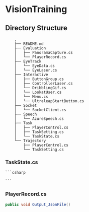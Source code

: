 # VisionTraining

## Directory Structure

        .
        ├── README.md
        ├── Evaluation
        │   ├── PanoramaCapture.cs
        │   └── PlayerRecord.cs
        ├── EyeTrack
        │   └── EyeData.cs
        │   └── EyeLaser.cs
        ├── Interactive
        │   ├── ButtonGroup.cs
        │   ├── ControllerLaser.cs
        │   └── DribblingGif.cs
        │   └── LookatUser.cs
        │   └── Menu.cs
        │   └── UltraleapStartButton.cs
        ├── Socket
        │   └── SocketClient.cs
        ├── Speech
        │   └── AzureSpeech.cs
        ├── Task
        │   ├── PlayerControl.cs
        │   ├── TaskSetting.cs
        │   └── TaskState.cs
        └── Trajectory
            ├── PlayerControl.cs
            └── TaskSetting.cs


### TaskState.cs

    ```csharp

    ```

### PlayerRecord.cs

```csharp
public void Output_JsonFile()
    
```
